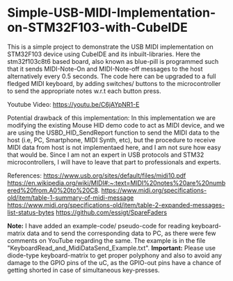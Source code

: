 # Simple-USB-MIDI-Implementation-on-STM32F103-with-CubeIDE

This is a simple project to demonstrate the USB MIDI implementation on STM32F103 device using CubeIDE and its inbuilt-libraries. Here the stm32f103c8t6 based board, also known as blue-pill is programmed such that it sends MIDI-Note-On and MIDI-Note-off messages to the host alternatively every 0.5 seconds. The code here can be upgraded to a full fledged MIDI keyboard, by adding switches/ buttons to the microcontroller to send the appropriate notes w.r.t each button press.

Youtube Video:  https://youtu.be/C6jAYpNR1-E

Potential drawback of this implementation:
  In this implementation we are modifying the existing Mouse HID demo code to act as MIDI device, and we are using the USBD_HID_SendReport function to send the MIDI data to the host (i.e, PC, Smartphone, MIDI Synth, etc), but the procedure to receive MIDI data from host is not implementaed here, and I am not sure how easy that would be. Since I am not an expert in USB protocols and STM32 microcontrollers, I will have to leave that part to professionals and experts.

References:
  https://www.usb.org/sites/default/files/midi10.pdf
  https://en.wikipedia.org/wiki/MIDI#:~:text=MIDI%20notes%20are%20numbered%20from,A0%20to%20C8.
  https://www.midi.org/specifications-old/item/table-1-summary-of-midi-message
  https://www.midi.org/specifications-old/item/table-2-expanded-messages-list-status-bytes
  https://github.com/essigt/SpareFaders

**Note:** I have added an example-code/ pseudo-code for reading keyboard-matrix data and to send the corresponding data to PC, as there were few comments on YouTube regarding the same. The example is in the file "KeyboardRead_and_MidiDataSend_Example.txt". **Important:** Please use diode-type keyboard-matrix to get proper polyphony and also to avoid any damage to the GPIO pins of the uC, as the GPIO-out pins have a chance of getting shorted in case of simultaneous key-presses.
